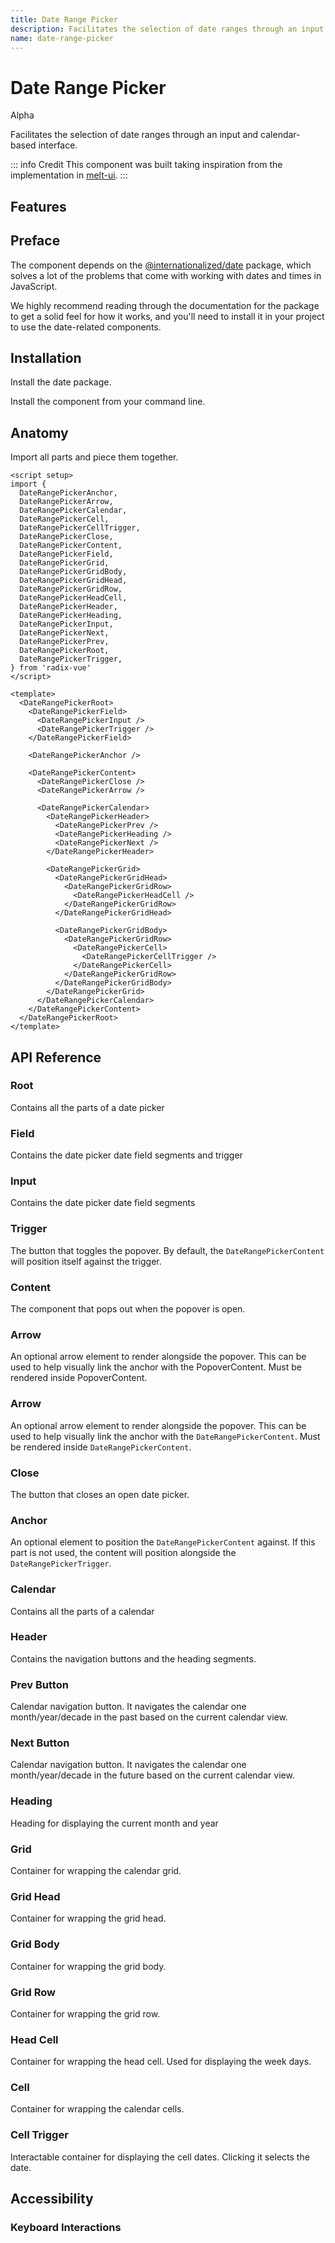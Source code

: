 ```yaml
---
title: Date Range Picker
description: Facilitates the selection of date ranges through an input and calendar-based interface.
name: date-range-picker
---
```


# Date Range Picker

<Badge>Alpha</Badge>

<Description>
Facilitates the selection of date ranges through an input and calendar-based interface.
</Description>

<ComponentPreview name="DateRangePicker" />

::: info Credit
This component was built taking inspiration from the implementation in [melt-ui](https://github.com/melt-ui/melt-ui).
:::

## Features

<Highlights
  :features="[
    'Full keyboard navigation',
    'Can be controlled or uncontrolled',
    'Focus is fully managed',
    'Localization support',
    'Accessible by default',
    'Supports both date and date-time formats'
  ]"
/>

## Preface

The component depends on the [@internationalized/date](https://react-spectrum.adobe.com/internationalized/date/index.html) package, which solves a lot of the problems that come with working with dates and times in JavaScript.

We highly recommend reading through the documentation for the package to get a solid feel for how it works, and you'll need to install it in your project to use the date-related components.

## Installation

Install the date package.

<InstallationTabs value="@internationalized/date" />

Install the component from your command line.

<InstallationTabs value="radix-vue" />

## Anatomy

Import all parts and piece them together.

```vue
<script setup>
import {
  DateRangePickerAnchor,
  DateRangePickerArrow,
  DateRangePickerCalendar,
  DateRangePickerCell,
  DateRangePickerCellTrigger,
  DateRangePickerClose,
  DateRangePickerContent,
  DateRangePickerField,
  DateRangePickerGrid,
  DateRangePickerGridBody,
  DateRangePickerGridHead,
  DateRangePickerGridRow,
  DateRangePickerHeadCell,
  DateRangePickerHeader,
  DateRangePickerHeading,
  DateRangePickerInput,
  DateRangePickerNext,
  DateRangePickerPrev,
  DateRangePickerRoot,
  DateRangePickerTrigger,
} from 'radix-vue'
</script>

<template>
  <DateRangePickerRoot>
    <DateRangePickerField>
      <DateRangePickerInput />
      <DateRangePickerTrigger />
    </DateRangePickerField>

    <DateRangePickerAnchor />

    <DateRangePickerContent>
      <DateRangePickerClose />
      <DateRangePickerArrow />

      <DateRangePickerCalendar>
        <DateRangePickerHeader>
          <DateRangePickerPrev />
          <DateRangePickerHeading />
          <DateRangePickerNext />
        </DateRangePickerHeader>

        <DateRangePickerGrid>
          <DateRangePickerGridHead>
            <DateRangePickerGridRow>
              <DateRangePickerHeadCell />
            </DateRangePickerGridRow>
          </DateRangePickerGridHead>

          <DateRangePickerGridBody>
            <DateRangePickerGridRow>
              <DateRangePickerCell>
                <DateRangePickerCellTrigger />
              </DateRangePickerCell>
            </DateRangePickerGridRow>
          </DateRangePickerGridBody>
        </DateRangePickerGrid>
      </DateRangePickerCalendar>
    </DateRangePickerContent>
  </DateRangePickerRoot>
</template>
```

## API Reference

### Root

Contains all the parts of a date picker

<!-- @include: @/meta/DateRangePickerRoot.md -->

### Field

Contains the date picker date field segments and trigger

<!-- @include: @/meta/DateRangePickerField.md -->

<DataAttributesTable
  :data="[
    {
      attribute: '[data-readonly]',
      values: 'Present when readonly',
    },
    {
      attribute: '[data-disabled]',
      values: 'Present when disabled',
    },
    {
      attribute: '[data-invalid]',
      values: 'Present when invalid',
    }
  ]"
/>

### Input

Contains the date picker date field segments

<!-- @include: @/meta/DateRangePickerInput.md -->

<DataAttributesTable
  :data="[
    {
      attribute: '[data-disabled]',
      values: 'Present when disabled',
    },
    {
      attribute: '[data-invalid]',
      values: 'Present when invalid',
    },
    {
      attribute: '[data-placeholder]',
      values: 'Present when no value is set',
    }
  ]"
/>

### Trigger

The button that toggles the popover. By default, the `DateRangePickerContent` will position itself against the trigger.

<!-- @include: @/meta/DateRangePickerTrigger.md -->

### Content

The component that pops out when the popover is open.

<!-- @include: @/meta/DateRangePickerContent.md -->

### Arrow

An optional arrow element to render alongside the popover. This can be used to help visually link the anchor with the PopoverContent. Must be rendered inside PopoverContent.

<!-- @include: @/meta/DateRangePickerArrow.md -->

### Arrow

An optional arrow element to render alongside the popover. This can be used to help visually link the anchor with the `DateRangePickerContent`. Must be rendered inside `DateRangePickerContent`.

<!-- @include: @/meta/DatePickerArrow.md -->

### Close

The button that closes an open date picker.

<!-- @include: @/meta/DateRangePickerClose.md -->

### Anchor

An optional element to position the `DateRangePickerContent` against. If this part is not used, the content will position alongside the `DateRangePickerTrigger`.

<!-- @include: @/meta/DateRangePickerAnchor.md -->

### Calendar

Contains all the parts of a calendar

<!-- @include: @/meta/DateRangePickerCalendar.md -->

<DataAttributesTable
  :data="[
    {
      attribute: '[data-readonly]',
      values: 'Present when readonly',
    },
    {
      attribute: '[data-disabled]',
      values: 'Present when disabled',
    },
    {
      attribute: '[data-invalid]',
      values: 'Present when invalid',
    }
  ]"
/>

### Header

Contains the navigation buttons and the heading segments.

<!-- @include: @/meta/DateRangePickerHeader.md -->

### Prev Button

Calendar navigation button. It navigates the calendar one month/year/decade in the past based on the current calendar view.

<!-- @include: @/meta/DateRangePickerPrev.md -->

<DataAttributesTable
  :data="[
    {
      attribute: '[data-disabled]',
      values: 'Present when disabled',
    },
  ]"
/>

### Next Button

Calendar navigation button. It navigates the calendar one month/year/decade in the future based on the current calendar view.

<!-- @include: @/meta/DateRangePickerNext.md -->

<DataAttributesTable
  :data="[
    {
      attribute: '[data-disabled]',
      values: 'Present when disabled',
    },
  ]"
/>

### Heading

Heading for displaying the current month and year

<!-- @include: @/meta/DateRangePickerHeading.md -->

<DataAttributesTable
  :data="[
    {
      attribute: '[data-disabled]',
      values: 'Present when disabled',
    },
  ]"
/>

### Grid

Container for wrapping the calendar grid.

<!-- @include: @/meta/DateRangePickerGrid.md -->

<DataAttributesTable
  :data="[
    {
      attribute: '[data-readonly]',
      values: 'Present when readonly',
    },
    {
      attribute: '[data-disabled]',
      values: 'Present when disabled',
    },
  ]"
/>

### Grid Head

Container for wrapping the grid head.

<!-- @include: @/meta/DateRangePickerGridHead.md -->

### Grid Body

Container for wrapping the grid body.

<!-- @include: @/meta/DateRangePickerGridBody.md -->

### Grid Row

Container for wrapping the grid row.

<!-- @include: @/meta/DateRangePickerGridRow.md -->

### Head Cell

Container for wrapping the head cell. Used for displaying the week days.

<!-- @include: @/meta/DateRangePickerHeadCell.md -->

### Cell

Container for wrapping the calendar cells.

<!-- @include: @/meta/DateRangePickerCell.md -->

<DataAttributesTable
  :data="[
    {
      attribute: '[data-disabled]',
      values: 'Present when disabled',
    },
  ]"
/>

### Cell Trigger

Interactable container for displaying the cell dates. Clicking it selects the date.

<!-- @include: @/meta/DateRangePickerCellTrigger.md -->

<DataAttributesTable
  :data="[
    {
      attribute: '[data-selected]',
      values: 'Present when selected',
    },
    {
      attribute: '[data-value]',
      values: 'The ISO string value of the date.',
    },
    {
      attribute: '[data-disabled]',
      values: 'Present when disabled',
    },
    {
      attribute: '[data-unavailable]',
      values: 'Present when unavailable',
    },
    {
      attribute: '[data-today]',
      values: 'Present when today',
    },
    {
      attribute: '[data-outside-view]',
      values: 'Present when the date is outside the current month it is displayed in.',
    },
    {
      attribute: '[data-outside-visible-view]',
      values: 'Present when the date is outside the months that are visible on the calendar.',
    },
    {
      attribute: '[data-selection-start]',
      values: 'Present when the date is the start of the selection.',
    },
    {
      attribute: '[data-selection-end]',
      values: 'Present when the date is the end of the selection.',
    },
    {
      attribute: '[data-highlighted]',
      values: 'Present when the date is highlighted by the user as they select a range.',
    },
    {
      attribute: '[data-highlighted-start]',
      values: 'Present when the date is the start of the range that is highlighted by the user.',
    },
    {
      attribute: '[data-highlighted-end]',
      values: 'Present when the date is the end of the range that is highlighted by the user.',
    },
    {
      attribute: '[data-focused]',
      values: 'Present when focused',
    }
  ]"
/>

## Accessibility

### Keyboard Interactions

<KeyboardTable
  :data="[
    {
      keys: ['Tab'],
      description: 'When focus moves onto the date field, focuses the first segment.'
    },
    {
      keys: ['Space'],
      description:`
      <span>
          When the focus is on either <Code>DateRangePickerNext</Code> or <Code>DateRangePickerPrev</Code>, it navigates the calendar. Otherwise, it selects the date. If the focus is on <Code>DateRangePickerTrigger</Code>, it opens/closes the popover.
      </span>
    ` ,
    },
    {
      keys: ['Enter'],
      description:`
      <span>
          When the focus is on either <Code>DateRangePickerNext</Code> or <Code>DateRangePickerPrev</Code>, it navigates the calendar. Otherwise, it selects the date. If the focus is on <Code>DateRangePickerTrigger</Code>, it opens/closes the popover.
      </span>
    ` ,
    },
    {
      keys: ['ArrowLeft', 'ArrowRight'],
      description:
      `
         Navigates between the date field segments. If the focus is on the <Code>DateRangePickerCalendar</Code>, it navigates between the dates.
      `
    },
    {
      keys: ['ArrowUp', 'ArrowDown'],
      description: 'Increments/changes the value of the segment. If the focus is on the <Code>DateRangePickerCalendar</Code>, it navigates between the dates.'
    },
    {
      keys: ['0-9'],
      description: `
          When the focus is on a numeric <Code>DateRangePickerInput</Code>, it types in the number and focuses the next segment if the next input would result in an invalid value.
      `
    },
    {
      keys: ['Backspace'],
      description: 'Deletes a digit from the focused numeric segments.'
    },
    {
      keys: ['A', 'P'],
      description: 'When the focus is on the day period, it sets it to AM or PM.'
    }
  ]"
/>
